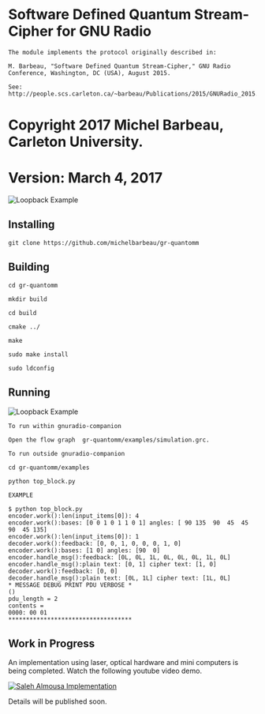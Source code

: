 # Software Defined Quantum Stream-Cipher for GNU Radio


```
The module implements the protocol originally described in: 

M. Barbeau, "Software Defined Quantum Stream-Cipher," GNU Radio Conference, Washington, DC (USA), August 2015.

See: http://people.scs.carleton.ca/~barbeau/Publications/2015/GNURadio_2015.pdf

```

# Copyright 2017 Michel Barbeau, Carleton University.
# Version: March 4, 2017

![Loopback Example](https://github.com/michelbarbeau/gr-quantomm/blob/master/sender.jpg)

## Installing

`git clone https://github.com/michelbarbeau/gr-quantomm`

## Building

```
cd gr-quantomm

mkdir build

cd build

cmake ../
 
make

sudo make install

sudo ldconfig
```

## Running

![Loopback Example](https://github.com/michelbarbeau/gr-quantomm/blob/master/simulation.png)


```
To run within gnuradio-companion

Open the flow graph  gr-quantomm/examples/simulation.grc.

To run outside gnuradio-companion

cd gr-quantomm/examples

python top_block.py

EXAMPLE

$ python top_block.py
encoder.work():len(input_items[0]): 4
encoder.work():bases: [0 0 1 0 1 1 0 1] angles: [ 90 135  90  45  45  90  45 135]
encoder.work():len(input_items[0]): 1
decoder.work():feedback: [0, 0, 1, 0, 0, 0, 1, 0]
encoder.work():bases: [1 0] angles: [90  0]
encoder.handle_msg():feedback: [0L, 0L, 1L, 0L, 0L, 0L, 1L, 0L]
encoder.handle_msg():plain text: [0, 1] cipher text: [1, 0]
decoder.work():feedback: [0, 0]
decoder.handle_msg():plain text: [0L, 1L] cipher text: [1L, 0L]
* MESSAGE DEBUG PRINT PDU VERBOSE *
()
pdu_length = 2
contents = 
0000: 00 01 
***********************************

```

## Work in Progress

An implementation using laser, optical hardware and mini computers is being completed. Watch the following youtube video demo.

[![Saleh Almousa Implementation](https://i1.ytimg.com/vi/watch?v=qfJu_bHB7PU/hqdefault.jpg)](https://www.youtube.com/watch?v=qfJu_bHB7PU)

Details will be published soon.

